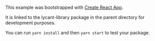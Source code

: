 This example was bootstrapped with [Create React App](https://github.com/facebook/create-react-app).

It is linked to the lycant-library package in the parent directory for development purposes.

You can run `yarn install` and then `yarn start` to test your package.
